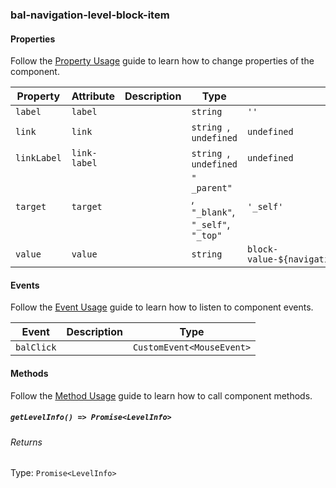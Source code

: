 ### bal-navigation-level-block-item
 
#### Properties

Follow the [Property Usage](https://design.baloise.dev/?path=/docs/implementation-property--page) guide to learn how to change properties of the component.

| Property    | Attribute    | Description | Type                                                | Default                                          |
| ----------- | ------------ | ----------- | --------------------------------------------------- | ------------------------------------------------ |
| `label`     | `label`      |             | `string`                                            | `''`                                             |
| `link`      | `link`       |             | `string `, ` undefined`                             | `undefined`                                      |
| `linkLabel` | `link-label` |             | `string `, ` undefined`                             | `undefined`                                      |
| `target`    | `target`     |             | `" _parent" `, ` "_blank" `, ` "_self" `, ` "_top"` | `'_self'`                                        |
| `value`     | `value`      |             | `string`                                            | ``block-value-${navigationLevelBlockItemIds++}`` |


#### Events

Follow the [Event Usage](https://design.baloise.dev/?path=/docs/implementation-event--page) guide to learn how to listen to component events.

| Event      | Description | Type                      |
| ---------- | ----------- | ------------------------- |
| `balClick` |             | `CustomEvent<MouseEvent>` |


#### Methods

Follow the [Method Usage](https://design.baloise.dev/?path=/docs/implementation-method--page) guide to learn how to call component methods.

##### `getLevelInfo() => Promise<LevelInfo>`



###### Returns

Type: `Promise<LevelInfo>`




 